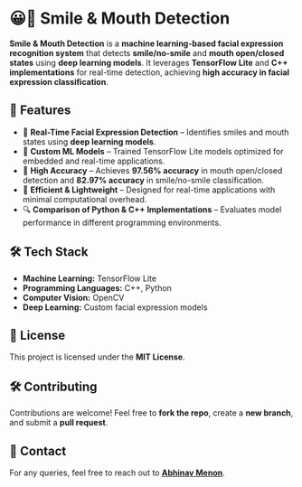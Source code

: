 # 😀👄 Smile & Mouth Detection  

**Smile & Mouth Detection** is a **machine learning-based facial expression recognition system** that detects **smile/no-smile** and **mouth open/closed states** using **deep learning models**. It leverages **TensorFlow Lite** and **C++ implementations** for real-time detection, achieving **high accuracy in facial expression classification**.  

## 🚀 Features  

- 📸 **Real-Time Facial Expression Detection** – Identifies smiles and mouth states using **deep learning models**.  
- 🧠 **Custom ML Models** – Trained TensorFlow Lite models optimized for embedded and real-time applications.  
- 🎯 **High Accuracy** – Achieves **97.56% accuracy** in mouth open/closed detection and **82.97% accuracy** in smile/no-smile classification.  
- 🚀 **Efficient & Lightweight** – Designed for real-time applications with minimal computational overhead.  
- 🔍 **Comparison of Python & C++ Implementations** – Evaluates model performance in different programming environments.  

## 🛠️ Tech Stack  

- **Machine Learning:** TensorFlow Lite  
- **Programming Languages:** C++, Python  
- **Computer Vision:** OpenCV  
- **Deep Learning:** Custom facial expression models  

## 📜 License  

This project is licensed under the **MIT License**.  

## 🛠️ Contributing  

Contributions are welcome! Feel free to **fork the repo**, create a **new branch**, and submit a **pull request**.  

## 📩 Contact  

For any queries, feel free to reach out to **[Abhinav Menon](mailto:abhinavmenon54@gmail.com)**.  
